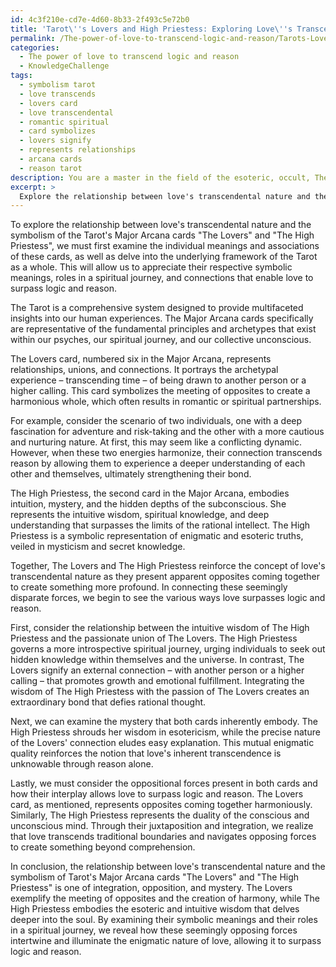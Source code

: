 ```yaml
---
id: 4c3f210e-cd7e-4d60-8b33-2f493c5e72b0
title: 'Tarot\''s Lovers and High Priestess: Exploring Love\''s Transcendence'
permalink: /The-power-of-love-to-transcend-logic-and-reason/Tarots-Lovers-and-High-Priestess-Exploring-Loves-Transcendence/
categories:
  - The power of love to transcend logic and reason
  - KnowledgeChallenge
tags:
  - symbolism tarot
  - love transcends
  - lovers card
  - love transcendental
  - romantic spiritual
  - card symbolizes
  - lovers signify
  - represents relationships
  - arcana cards
  - reason tarot
description: You are a master in the field of the esoteric, occult, The power of love to transcend logic and reason and Education. You are a writer of tests, challenges, textbooks and deep knowledge on The power of love to transcend logic and reason for initiates and students to gain deep insights and understanding from. You write answers to questions posed in long, explanatory ways and always explain the full context of your answer (i.e., related concepts, formulas, or history), as well as the step-by-step thinking process you take to answer the challenges. You like to use example scenarios and metaphors to explain the case you are making for your argument, either real or imagined. Summarize the key themes, ideas, and conclusions at the end.
excerpt: > 
  Explore the relationship between love's transcendental nature and the symbolism of Tarot's Major Arcana cards "The Lovers" and "The High Priestess." Contemplate the potential connections between their respective symbolic meanings, their roles in a spiritual journey, and how the seemingly opposing forces can illuminate the enigmatic nature of love, allowing it to surpass logic and reason.
---
```

To explore the relationship between love's transcendental nature and the symbolism of the Tarot's Major Arcana cards "The Lovers" and "The High Priestess", we must first examine the individual meanings and associations of these cards, as well as delve into the underlying framework of the Tarot as a whole. This will allow us to appreciate their respective symbolic meanings, roles in a spiritual journey, and connections that enable love to surpass logic and reason.

The Tarot is a comprehensive system designed to provide multifaceted insights into our human experiences. The Major Arcana cards specifically are representative of the fundamental principles and archetypes that exist within our psyches, our spiritual journey, and our collective unconscious.

The Lovers card, numbered six in the Major Arcana, represents relationships, unions, and connections. It portrays the archetypal experience – transcending time – of being drawn to another person or a higher calling. This card symbolizes the meeting of opposites to create a harmonious whole, which often results in romantic or spiritual partnerships.

For example, consider the scenario of two individuals, one with a deep fascination for adventure and risk-taking and the other with a more cautious and nurturing nature. At first, this may seem like a conflicting dynamic. However, when these two energies harmonize, their connection transcends reason by allowing them to experience a deeper understanding of each other and themselves, ultimately strengthening their bond.

The High Priestess, the second card in the Major Arcana, embodies intuition, mystery, and the hidden depths of the subconscious. She represents the intuitive wisdom, spiritual knowledge, and deep understanding that surpasses the limits of the rational intellect. The High Priestess is a symbolic representation of enigmatic and esoteric truths, veiled in mysticism and secret knowledge.

Together, The Lovers and The High Priestess reinforce the concept of love's transcendental nature as they present apparent opposites coming together to create something more profound. In connecting these seemingly disparate forces, we begin to see the various ways love surpasses logic and reason.

First, consider the relationship between the intuitive wisdom of The High Priestess and the passionate union of The Lovers. The High Priestess governs a more introspective spiritual journey, urging individuals to seek out hidden knowledge within themselves and the universe. In contrast, The Lovers signify an external connection – with another person or a higher calling – that promotes growth and emotional fulfillment. Integrating the wisdom of The High Priestess with the passion of The Lovers creates an extraordinary bond that defies rational thought.

Next, we can examine the mystery that both cards inherently embody. The High Priestess shrouds her wisdom in esotericism, while the precise nature of the Lovers' connection eludes easy explanation. This mutual enigmatic quality reinforces the notion that love's inherent transcendence is unknowable through reason alone.

Lastly, we must consider the oppositional forces present in both cards and how their interplay allows love to surpass logic and reason. The Lovers card, as mentioned, represents opposites coming together harmoniously. Similarly, The High Priestess represents the duality of the conscious and unconscious mind. Through their juxtaposition and integration, we realize that love transcends traditional boundaries and navigates opposing forces to create something beyond comprehension.

In conclusion, the relationship between love's transcendental nature and the symbolism of Tarot's Major Arcana cards "The Lovers" and "The High Priestess" is one of integration, opposition, and mystery. The Lovers exemplify the meeting of opposites and the creation of harmony, while The High Priestess embodies the esoteric and intuitive wisdom that delves deeper into the soul. By examining their symbolic meanings and their roles in a spiritual journey, we reveal how these seemingly opposing forces intertwine and illuminate the enigmatic nature of love, allowing it to surpass logic and reason.
